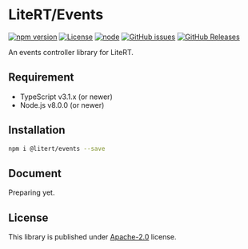 # LiteRT/Events

[![npm version](https://img.shields.io/npm/v/@litert/events.svg?colorB=brightgreen)](https://www.npmjs.com/package/@litert/events "Stable Version")
[![License](https://img.shields.io/npm/l/@litert/events.svg?maxAge=2592000?style=plastic)](https://github.com/litert/events/blob/master/LICENSE)
[![node](https://img.shields.io/node/v/@litert/events.svg?colorB=brightgreen)](https://nodejs.org/dist/latest-v8.x/)
[![GitHub issues](https://img.shields.io/github/issues/litert/events.js.svg)](https://github.com/litert/events.js/issues)
[![GitHub Releases](https://img.shields.io/github/release/litert/events.js.svg)](https://github.com/litert/events.js/releases "Stable Release")

An events controller library for LiteRT.

## Requirement

- TypeScript v3.1.x (or newer)
- Node.js v8.0.0 (or newer)

## Installation

```sh
npm i @litert/events --save
```

## Document

Preparing yet.

## License

This library is published under [Apache-2.0](./LICENSE) license.
